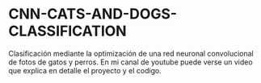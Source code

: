 # CNN-CATS-AND-DOGS-CLASSIFICATION
Clasificación mediante la optimización de una red neuronal convolucional de fotos de gatos y perros. En mi canal de youtube puede verse un video que explica en detalle el proyecto y el codigo.
